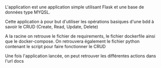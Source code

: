 L'application est une application simple utilisant Flask et une base de données type MYQSL.

Cette application à pour but d'utiliser les opérations basiques d'une bdd à savoir le CRUD (Create, Read, Update, Delete)

A la racine on retrouve le fichier de requirements, le fichier dockerfile ainsi que le docker-compose. On retrouvera également le fichier python contenant le script pour faire fonctionner le CRUD



Une fois l'application lancée, on peut retrouver les différentes actions dans l'url docs
